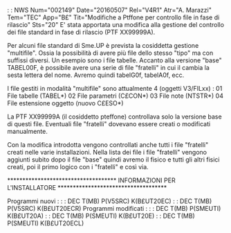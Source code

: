  :  : NWS Num="002149" Date="20160507" Rel="V4R1" Atr="A. Marazzi" Tem="TEC" App="B£" Tit="Modifiche a Ptffone per controllo file in fase di rilascio" Sts="20"
E' stata apportata una modifica alla gestione del controllo dei file standard in fase di rilascio (PTF XX99999A).

Per alcuni file standard di Sme.UP è prevista la cosiddetta gestione "multifile". Ossia la possibilità di avere più file dello stesso "tipo" ma con suffissi diversi.
Un esempio sono i file tabelle. Accanto alla versione "base" TABEL00F, è possibile avere una serie
di file "fratelli" in cui il cambia la sesta lettera del nome. Avremo quindi tabelG0f, tabelA0f, ecc.

I file gestiti in modalità "multifile" sono attualmente 4 (oggetti V3/FILxx) : 
01  File tabelle (TABEL\*)
02  File parametri (C£CON\*)
03  File note (NTSTR\*)
04  File estensione oggetto (nuovo C£ESO\*)

La PTF XX99999A (il cosiddetto pteffone) controllava solo la versione base di questi file.
Eventuali file "fratelli" dovevano essere creati o modificati manualmente.

Con la modifica introdotta vengono controllati anche tutti i file "fratelli" creati nelle varie installazioni.
Nella lista dei file i file "fratelli" vengono aggiunti subito dopo il file "base" quindi avremo il fisico e tutti gli altri fisici creati, poi il primo logico con i "fratelli" e così via.

\*\*\*\*\*\*\*\*\*\*\*\*\*\*\*\*\*\*\*\*\*\*\*\*\*\*\*\*\*\*\*\*\*\*\*\*
INFORMAZIONI PER L'INSTALLATORE
\*\*\*\*\*\*\*\*\*\*\*\*\*\*\*\*\*\*\*\*\*\*\*\*\*\*\*\*\*\*\*\*\*\*\*\*

Programmi nuovi : 
 :  : DEC T(MB) P(V5SRC) K(B£UT20EC)
 :  : DEC T(MB) P(V5SRC) K(B£UT20ECR)
Programmi modificati : 
 :  : DEC T(MB) P(SMEUTI) K(B£UT20A)
 :  : DEC T(MB) P(SMEUTI) K(B£UT20E)
 :  : DEC T(MB) P(SMEUTI) K(B£UT20ECL)
